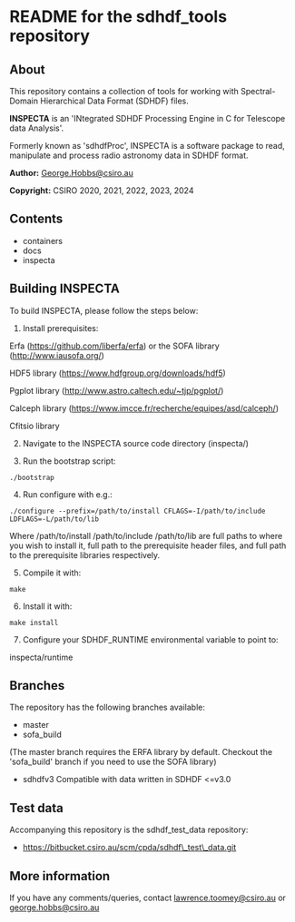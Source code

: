 # README for the sdhdf\_tools repository

## About

This repository contains a collection of tools for working with 
Spectral-Domain Hierarchical Data Format (SDHDF) files.

**INSPECTA** is an 'INtegrated SDHDF Processing Engine in C for Telescope data Analysis'. 

Formerly known as 'sdhdfProc', INSPECTA is a software package to read, 
manipulate and process radio astronomy data in SDHDF format.

**Author:**    George.Hobbs@csiro.au

**Copyright:** CSIRO 2020, 2021, 2022, 2023, 2024

##
## Contents

* containers
* docs
* inspecta 


## Building INSPECTA

To build INSPECTA, please follow the steps below:

1. Install prerequisites:

Erfa (https://github.com/liberfa/erfa) or the SOFA library (http://www.iausofa.org/)

HDF5 library (https://www.hdfgroup.org/downloads/hdf5) 

Pgplot library (http://www.astro.caltech.edu/~tjp/pgplot/)

Calceph library (https://www.imcce.fr/recherche/equipes/asd/calceph/)

Cfitsio library

2. Navigate to the INSPECTA source code directory (inspecta/)

3. Run the bootstrap script:
```
./bootstrap
```

4. Run configure with e.g.:
```
./configure --prefix=/path/to/install CFLAGS=-I/path/to/include LDFLAGS=-L/path/to/lib
```
Where /path/to/install /path/to/include /path/to/lib are full paths to where you
wish to install it, full path to the prerequisite header files, 
and full path to the prerequisite libraries respectively.

5. Compile it with:
```
make
```

6. Install it with:
```
make install
```

7. Configure your SDHDF\_RUNTIME environmental variable to point to:

inspecta/runtime


## Branches

The repository has the following branches available:
* master
* sofa\_build

(The master branch requires the ERFA library by default.
Checkout the 'sofa\_build' branch if you need to use the SOFA library)

* sdhdfv3
Compatible with data written in SDHDF <=v3.0


## Test data

Accompanying this repository is the sdhdf\_test\_data repository:
* https://bitbucket.csiro.au/scm/cpda/sdhdf\_test\_data.git


## More information

If you have any comments/queries, contact lawrence.toomey@csiro.au or george.hobbs@csiro.au

